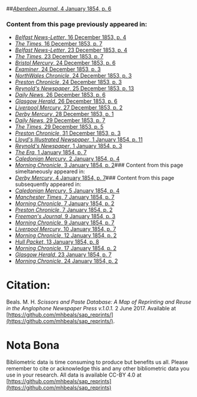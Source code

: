 ##[*Aberdeen Journal*, 4 January 1854, p. 6](https://mhbeals.github.io/sap_html/Aberdeen-Journal/Aberdeen-Journal-4-January-1854-p-6)

### Content from this page previously appeared in:
+ [*Belfast News-Letter*, 16 December 1853, p. 4](https://mhbeals.github.io/sap_html/Belfast-News-Letter/Belfast-News-Letter-16-December-1853-p-4)
+ [*The Times*, 16 December 1853, p. 7](https://mhbeals.github.io/sap_html/The-Times/The-Times-16-December-1853-p-7)
+ [*Belfast News-Letter*, 23 December 1853, p. 4](https://mhbeals.github.io/sap_html/Belfast-News-Letter/Belfast-News-Letter-23-December-1853-p-4)
+ [*The Times*, 23 December 1853, p. 7](https://mhbeals.github.io/sap_html/The-Times/The-Times-23-December-1853-p-7)
+ [*Bristol Mercury*, 24 December 1853, p. 6](https://mhbeals.github.io/sap_html/Bristol-Mercury/Bristol-Mercury-24-December-1853-p-6)
+ [*Examiner*, 24 December 1853, p. 3](https://mhbeals.github.io/sap_html/Examiner/Examiner-24-December-1853-p-3)
+ [*NorthWales Chronicle*, 24 December 1853, p. 3](https://mhbeals.github.io/sap_html/NorthWales-Chronicle/NorthWales-Chronicle-24-December-1853-p-3)
+ [*Preston Chronicle*, 24 December 1853, p. 3](https://mhbeals.github.io/sap_html/Preston-Chronicle/Preston-Chronicle-24-December-1853-p-3)
+ [*Reynold's Newspaper*, 25 December 1853, p. 13](https://mhbeals.github.io/sap_html/Reynold's-Newspaper/Reynold's-Newspaper-25-December-1853-p-13)
+ [*Daily News*, 26 December 1853, p. 6](https://mhbeals.github.io/sap_html/Daily-News/Daily-News-26-December-1853-p-6)
+ [*Glasgow Herald*, 26 December 1853, p. 6](https://mhbeals.github.io/sap_html/Glasgow-Herald/Glasgow-Herald-26-December-1853-p-6)
+ [*Liverpool Mercury*, 27 December 1853, p. 2](https://mhbeals.github.io/sap_html/Liverpool-Mercury/Liverpool-Mercury-27-December-1853-p-2)
+ [*Derby Mercury*, 28 December 1853, p. 1](https://mhbeals.github.io/sap_html/Derby-Mercury/Derby-Mercury-28-December-1853-p-1)
+ [*Daily News*, 29 December 1853, p. 7](https://mhbeals.github.io/sap_html/Daily-News/Daily-News-29-December-1853-p-7)
+ [*The Times*, 29 December 1853, p. 5](https://mhbeals.github.io/sap_html/The-Times/The-Times-29-December-1853-p-5)
+ [*Preston Chronicle*, 31 December 1853, p. 3](https://mhbeals.github.io/sap_html/Preston-Chronicle/Preston-Chronicle-31-December-1853-p-3)
+ [*Lloyd's Illustrated Newspaper*, 1 January 1854, p. 11](https://mhbeals.github.io/sap_html/Lloyd's-Illustrated-Newspaper/Lloyd's-Illustrated-Newspaper-1-January-1854-p-11)
+ [*Reynold's Newspaper*, 1 January 1854, p. 3](https://mhbeals.github.io/sap_html/Reynold's-Newspaper/Reynold's-Newspaper-1-January-1854-p-3)
+ [*The Era*, 1 January 1854, p. 7](https://mhbeals.github.io/sap_html/The-Era/The-Era-1-January-1854-p-7)
+ [*Caledonian Mercury*, 2 January 1854, p. 4](https://mhbeals.github.io/sap_html/Caledonian-Mercury/Caledonian-Mercury-2-January-1854-p-4)
+ [*Morning Chronicle*, 3 January 1854, p. 2](https://mhbeals.github.io/sap_html/Morning-Chronicle/Morning-Chronicle-3-January-1854-p-2)### Content from this page simeltaneously appeared in:
+ [*Derby Mercury*, 4 January 1854, p. 7](https://mhbeals.github.io/sap_html/Derby-Mercury/Derby-Mercury-4-January-1854-p-7)### Content from this page subsequently appeared in:
+ [*Caledonian Mercury*, 5 January 1854, p. 4](https://mhbeals.github.io/sap_html/Caledonian-Mercury/Caledonian-Mercury-5-January-1854-p-4)
+ [*Manchester Times*, 7 January 1854, p. 7](https://mhbeals.github.io/sap_html/Manchester-Times/Manchester-Times-7-January-1854-p-7)
+ [*Morning Chronicle*, 7 January 1854, p. 2](https://mhbeals.github.io/sap_html/Morning-Chronicle/Morning-Chronicle-7-January-1854-p-2)
+ [*Preston Chronicle*, 7 January 1854, p. 2](https://mhbeals.github.io/sap_html/Preston-Chronicle/Preston-Chronicle-7-January-1854-p-2)
+ [*Freeman's Journal*, 9 January 1854, p. 3](https://mhbeals.github.io/sap_html/Freeman's-Journal/Freeman's-Journal-9-January-1854-p-3)
+ [*Morning Chronicle*, 9 January 1854, p. 7](https://mhbeals.github.io/sap_html/Morning-Chronicle/Morning-Chronicle-9-January-1854-p-7)
+ [*Liverpool Mercury*, 10 January 1854, p. 7](https://mhbeals.github.io/sap_html/Liverpool-Mercury/Liverpool-Mercury-10-January-1854-p-7)
+ [*Morning Chronicle*, 12 January 1854, p. 2](https://mhbeals.github.io/sap_html/Morning-Chronicle/Morning-Chronicle-12-January-1854-p-2)
+ [*Hull Packet*, 13 January 1854, p. 8](https://mhbeals.github.io/sap_html/Hull-Packet/Hull-Packet-13-January-1854-p-8)
+ [*Morning Chronicle*, 17 January 1854, p. 2](https://mhbeals.github.io/sap_html/Morning-Chronicle/Morning-Chronicle-17-January-1854-p-2)
+ [*Glasgow Herald*, 23 January 1854, p. 7](https://mhbeals.github.io/sap_html/Glasgow-Herald/Glasgow-Herald-23-January-1854-p-7)
+ [*Morning Chronicle*, 24 January 1854, p. 2](https://mhbeals.github.io/sap_html/Morning-Chronicle/Morning-Chronicle-24-January-1854-p-2)
                    
# Citation: 

Beals. M. H. *Scissors and Paste Database: A Map of Reprinting and Reuse in the Anglophone Newspaper Press v.1.0.1.* 2 June 2017. Available at [https://github.com/mhbeals/sap_reprints/](https://github.com/mhbeals/sap_reprints/). 
                    
# Nota Bona

Bibliometric data is time consuming to produce but benefits us all. Please remember to cite or acknowledge this and any other bibliometric data you use in your research. All data is available CC-BY 4.0 at [https://github.com/mhbeals/sap_reprints](https://github.com/mhbeals/sap_reprints)